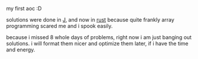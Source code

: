my first aoc :D

solutions were done in [J](https://www.jsoftware.com/#/), 
and now in [rust](https://www.rust-lang.org/) 
because quite frankly array programming scared me and i spook easily.

because i missed 8 whole days of problems, right now i am just banging out solutions.
i will format them nicer and optimize them later, if i have the time and energy.
